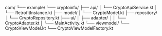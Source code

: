 com/
└── example/
    └── cryptoinfo/
        ├── api/
        │   └── CryptoApiService.kt
        │   └── RetrofitInstance.kt
        ├── model/
        │   └── CryptoModel.kt
        ├── repository/
        │   └── CryptoRepository.kt
        ├── ui/
        │   ├── adapter/
        │   │   └── CryptoAdapter.kt
        │   └── MainActivity.kt
        └── viewmodel/
            └── CryptoViewModel.kt
            └── CryptoViewModelFactory.kt
